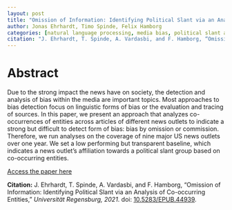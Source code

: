 ```yaml
---
layout: post
title: "Omission of Information: Identifying Political Slant via an Analysis of Co-occurring Entities"
author: Jonas Ehrhardt, Timo Spinde, Felix Hamborg
categories: [natural language processing, media bias, political slant analysis ]
citation: "J. Ehrhardt, T. Spinde, A. Vardasbi, and F. Hamborg, “Omission of Information: Identifying Political Slant via an Analysis of Co-occurring Entities,” *Universität Regensburg, 2021*. doi: [10.5283/EPUB.44939](https://epub.uni-regensburg.de/id/eprint/44939). "
---
```


# Abstract
Due to the strong impact the news have on society, the detection and analysis of bias within the media are important topics. Most approaches to bias detection focus on linguistic forms of bias or
the evaluation and tracing of sources. In this paper, we present an approach that analyzes co-occurrences of entities across articles of different news outlets to indicate a strong but difficult to detect form of bias: bias by omission or commission. Therefore, we run analyses on the coverage of nine major US news outlets over one year. We set a low performing but transparent baseline, which indicates a news outlet’s affiliation towards a political slant group based on co-occurring entities.

[Access the paper here](https://epub.uni-regensburg.de/id/eprint/44939)

**Citation:** J. Ehrhardt, T. Spinde, A. Vardasbi, and F. Hamborg, “Omission of Information: Identifying Political Slant via an Analysis of Co-occurring Entities,” *Universität Regensburg, 2021*. doi: [10.5283/EPUB.44939](https://epub.uni-regensburg.de/id/eprint/44939). 
